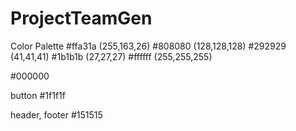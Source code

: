 # ProjectTeamGen



Color Palette
#ffa31a	(255,163,26)
#808080	(128,128,128)
#292929	(41,41,41)
#1b1b1b	(27,27,27)
#ffffff	(255,255,255)

#000000


button
#1f1f1f

header, footer
#151515